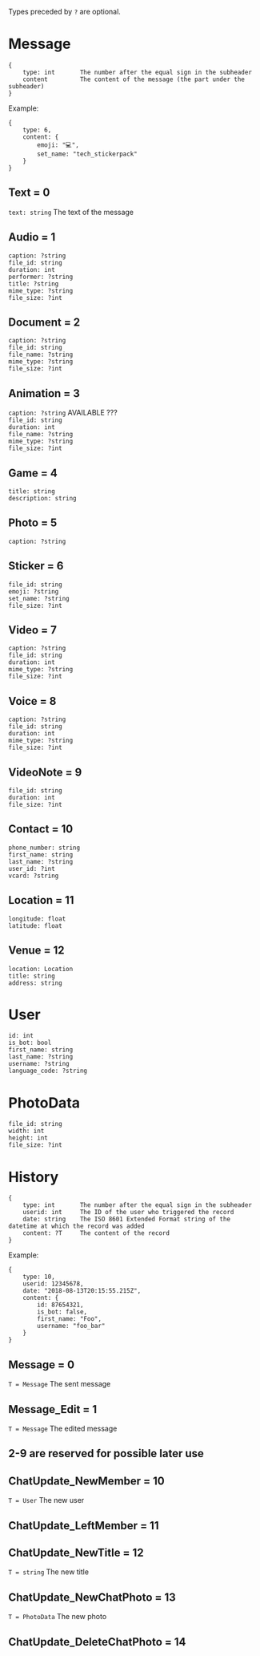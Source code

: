 Types preceded by `?` are optional.


# Message
```
{
	type: int		The number after the equal sign in the subheader
	content			The content of the message (the part under the subheader)
}
```

Example:
```
{
	type: 6,
	content: {
		emoji: "💻",
		set_name: "tech_stickerpack"
	}
}
```


## Text = 0
`text: string`  The text of the message

## Audio = 1
`caption: ?string`  
`file_id: string`  
`duration: int`  
`performer: ?string`  
`title: ?string`  
`mime_type: ?string`  
`file_size: ?int`  

## Document = 2
`caption: ?string`  
`file_id: string`  
`file_name: ?string`  
`mime_type: ?string`  
`file_size: ?int`  

## Animation = 3
`caption: ?string`  												AVAILABLE ???  
`file_id: string`  
`duration: int`  
`file_name: ?string`  
`mime_type: ?string`  
`file_size: ?int`  

## Game = 4
`title: string`  
`description: string`  

## Photo = 5
`caption: ?string`  

## Sticker = 6
`file_id: string`  
`emoji: ?string`  
`set_name: ?string`  
`file_size: ?int`  

## Video = 7
`caption: ?string`  
`file_id: string`  
`duration: int`  
`mime_type: ?string`  
`file_size: ?int`  

## Voice = 8
`caption: ?string`  
`file_id: string`  
`duration: int`  
`mime_type: ?string`  
`file_size: ?int`  

## VideoNote = 9
`file_id: string`  
`duration: int`  
`file_size: ?int`  

## Contact = 10
`phone_number: string`  
`first_name: string`  
`last_name: ?string`  
`user_id: ?int`  
`vcard: ?string`  

## Location = 11
`longitude: float`  
`latitude: float`  

## Venue = 12
`location: Location`  
`title: string`  
`address: string`  



# User
`id: int`  
`is_bot: bool`  
`first_name: string`  
`last_name: ?string`  
`username: ?string`  
`language_code: ?string`  


# PhotoData
`file_id: string`  
`width: int`  
`height: int`  
`file_size: ?int`  



# History<T>
```
{
	type: int		The number after the equal sign in the subheader
	userid: int		The ID of the user who triggered the record
	date: string	The ISO 8601 Extended Format string of the datetime at which the record was added
	content: ?T		The content of the record
}
```

Example:
```
{
	type: 10,
	userid: 12345678,
	date: "2018-08-13T20:15:55.215Z",
	content: {
		id: 87654321,
		is_bot: false,
		first_name: "Foo",
		username: "foo_bar"
	}
}
```

## Message = 0
`T = Message`	The sent message

## Message_Edit = 1
`T = Message`	The edited message

## 2-9 are reserved for possible later use

## ChatUpdate_NewMember = 10
`T = User`		The new user

## ChatUpdate_LeftMember = 11

## ChatUpdate_NewTitle = 12
`T = string`	The new title

## ChatUpdate_NewChatPhoto = 13
`T = PhotoData`	The new photo

## ChatUpdate_DeleteChatPhoto = 14
